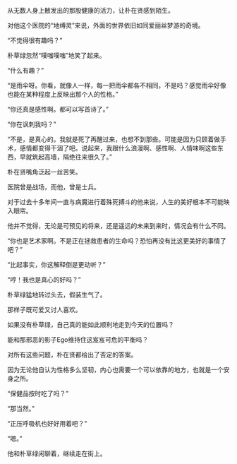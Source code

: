 从无数人身上散发出的那股健康的活力，让朴在贤感到陌生。

对他这个医院的“地缚灵”来说，外面的世界依旧如同爱丽丝梦游的奇境。

“不觉得很有趣吗？”

朴草绿忽然“噗嗤噗嗤”地笑了起来。

“什么有趣？”

“是雨伞呀。你看，就像人一样，每一把雨伞都各不相同，不是吗？感觉雨伞好像也能在某种程度上反映出那个人的性格。”

“你还真是感性啊。都可以写首诗了。”

“你在讽刺我吗？”

“不是，是真心的。我就是死了再醒过来，也想不到那些。可能是因为只顾着做手术，感情都变得干涸了吧。说起来，我跟什么浪漫啊、感性啊、人情味啊这些东西，早就筑起高墙，隔绝往来很久了。”

朴在贤嘴角泛起一丝苦笑。

医院曾是战场，而他，曾是士兵。

对于过去十多年间一直与病魔进行着殊死搏斗的他来说，人生的美好根本不可能映入眼帘。

他并不觉得，无论是可预见的将来，还是遥远的未来到来时，情况会有什么不同。

“你也是艺术家啊。不是正在拯救患者的生命吗？恐怕再没有比这更美好的事情了吧？”

“比起事实，你这解释倒是更动听？”

“哼！我也是真心的好吗？”

朴草绿猛地转过头去，假装生气了。

那样子既可爱又讨人喜欢。

如果没有朴草绿，自己真的能如此顺利地走到今天的位置吗？

能和那邪恶的影子Ego维持住这岌岌可危的平衡吗？

对所有这些问题，朴在贤都给出了否定的答案。

因为无论他自认为性格多么坚韧，内心也需要一个可以依靠的地方，也就是一个安身之所。

“保健品按时吃了吗？”

“那当然。”

“正压呼吸机也好好用着吧？”

“嗯。”

他和朴草绿闲聊着，继续走在街上。